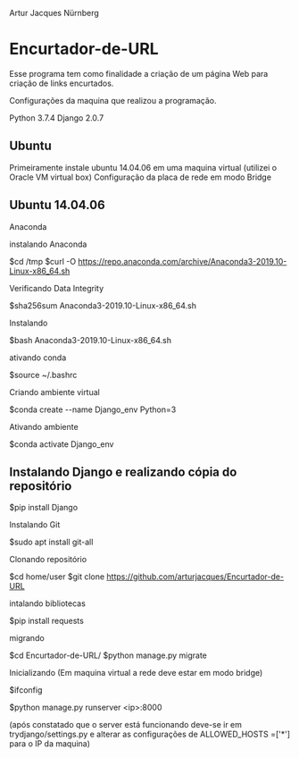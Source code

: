 Artur Jacques Nürnberg

Encurtador-de-URL
===

Esse programa tem como finalidade a criação de um página Web para criação de links encurtados.


Configurações da maquina que realizou a programação.

Python 3.7.4
Django 2.0.7


Ubuntu 
--------------------------------------------------------------------------------------

Primeiramente instale ubuntu 14.04.06 em uma maquina virtual (utilizei o Oracle VM virtual box)
Configuração da placa de rede em modo Bridge


Ubuntu 14.04.06
--------------------------------------------------------------------------------------
Anaconda

instalando Anaconda

$cd /tmp
$curl -O https://repo.anaconda.com/archive/Anaconda3-2019.10-Linux-x86_64.sh

Verificando Data Integrity 

$sha256sum Anaconda3-2019.10-Linux-x86_64.sh

Instalando

$bash Anaconda3-2019.10-Linux-x86_64.sh

ativando conda

$source ~/.bashrc

Criando ambiente virtual

$conda create --name Django_env Python=3

Ativando ambiente

$conda activate Django_env


Instalando Django e realizando cópia do repositório
--------------------------------------------------------------------------------------

$pip install Django

Instalando Git

$sudo apt install git-all

Clonando repositório

$cd home/user
$git clone https://github.com/arturjacques/Encurtador-de-URL

intalando bibliotecas

$pip install requests

migrando

$cd Encurtador-de-URL/
$python manage.py migrate

Inicializando (Em maquina virtual a rede deve estar em modo bridge)

$ifconfig

$python manage.py runserver \<ip\>:8000

(após constatado que o server está funcionando deve-se ir em trydjango/settings.py e alterar as
configurações de ALLOWED_HOSTS =['*'] para o IP da maquina)
